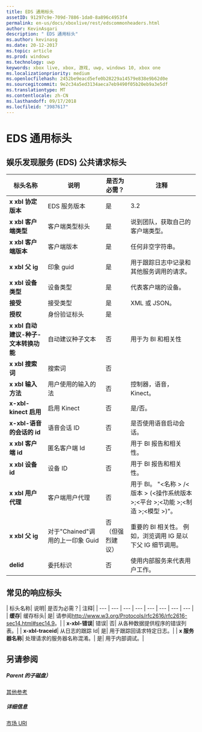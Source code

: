 ```yaml
---
title: EDS 通用标头
assetID: 91297c9e-709d-7886-1da0-8a896c4953f4
permalink: en-us/docs/xboxlive/rest/edscommonheaders.html
author: KevinAsgari
description: " EDS 通用标头"
ms.author: kevinasg
ms.date: 20-12-2017
ms.topic: article
ms.prod: windows
ms.technology: uwp
keywords: xbox live, xbox, 游戏, uwp, windows 10, xbox one
ms.localizationpriority: medium
ms.openlocfilehash: 2452be9eacd5efe0b28229a14579e838e9b62d0e
ms.sourcegitcommit: 9e2c34a5ed3134aeca7eb9490f05b20eb9a3e5df
ms.translationtype: MT
ms.contentlocale: zh-CN
ms.lasthandoff: 09/17/2018
ms.locfileid: "3987617"
---
```

# <a name="eds-common-headers"></a>EDS 通用标头

<a id="ID4EO"></a>



## <a name="entertainment-discovery-services-eds-common-request-headers"></a>娱乐发现服务 (EDS) 公共请求标头

| 标头名称| 说明| 是否为必需？| 注释|
| --- | --- | --- | --- |
| <b>x xbl 协定版本</b>| EDS 服务版本| 是| 3.2|
| <b>x xbl 客户端类型</b>| 客户端类型标头| 是| 说到团队，获取自己的客户端类型。|
| <b>x xbl 客户端版本</b>| 客户端版本| 是| 任何非空字符串。|
| <b>x xbl 父 ig</b>| 印象 guid| 是| 用于跟踪日志中记录和其他服务调用的请求。|
| <b>x xbl 设备类型</b>| 设备类型| 是| 代表客户端的设备。|
| <b>接受</b>| 接受类型| 是| XML 或 JSON。|
| <b>授权</b>| 身份验证标头| 是|  |
| <b>x xbl 自动建议-种子-文本转换功能</b>| 自动建议种子文本| 否| 用于为 BI 和相关性|
| <b>x xbl 搜索词</b>| 搜索词| 否|  |
| <b>x xbl 输入方法</b>| 用户使用的输入的法| 否| 控制器，语音，Kinect。|
| <b>x-xbl-kinect 启用</b>| 启用 Kinect| 否| 是/否。|
| <b>x-xbl-语音的会话的 id</b>| 语音会话 ID| 否| 是否使用语音启动会话。|
| <b>x xbl 客户端 id</b>| 匿名客户端 Id| 否| 用于 BI 报告和相关性。|
| <b>x xbl 设备 id</b>| 设备 ID| 否| 用于 BI 报告和相关性。|
| <b>x xbl 用户代理</b>| 客户端用户代理| 否| 用于 BI。 "&lt;名称 > /&lt;版本 > (&lt;操作系统版本 >;&lt;平台 >;&lt;功能 >;&lt;制造 >;&lt;模型 >)"。|
| <b>x xbl 父 ig</b>| 对于"Chained"调用的上一印象 Guid| 否 （但强烈建议）| 重要的 BI 相关性。 例如，浏览调用 IG 是以下父 IG 细节调用。|
| <b>delid</b>| 委托标识| 否| 使用内部服务来代表用户工作。|

## <a name="common-response-headers"></a>常见的响应标头

| 标头名称| 说明| 是否为必需？| 注释|
| --- | --- | --- | --- | --- | --- | --- | --- |
| <b>缓存</b>| 缓存标头| 是| 请参阅<a href="http://www.w3.org/Protocols/rfc2616/rfc2616-sec14.html#sec14.9">http://www.w3.org/Protocols/rfc2616/rfc2616-sec14.html#sec14.9</a>。|
| <b>x-xbl-错误</b>| 错误| 否| 从各种数据提供程序的错误列表。|
| <b>x-xbl-traceid</b>| 从日志的跟踪 Id| 是| 用于跟踪回请求特定日志。|
| <b>x 服务器名称</b>| 处理请求的服务器名称混淆。| 是| 用于内部调试。|

<a id="ID4EECAC"></a>


## <a name="see-also"></a>另请参阅

<a id="ID4EGCAC"></a>


##### <a name="parent"></a>Parent 的子磁盘）  

[其他参考](atoc-xboxlivews-reference-additional.md)


<a id="ID4ESCAC"></a>


##### <a name="further-information"></a>详细信息

[市场 URI](../uri/marketplace/atoc-reference-marketplace.md)

